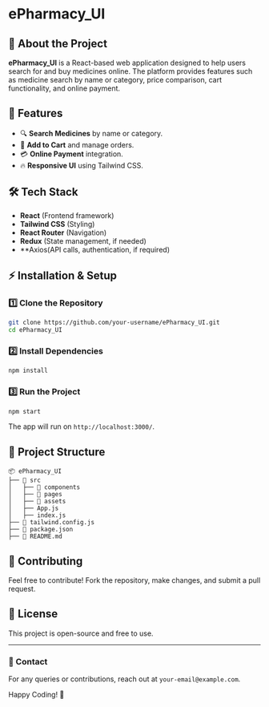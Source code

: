 # ePharmacy_UI

## 🏥 About the Project
**ePharmacy_UI** is a React-based web application designed to help users search for and buy medicines online. The platform provides features such as medicine search by name or category, price comparison, cart functionality, and online payment.

## 🚀 Features
- 🔍 **Search Medicines** by name or category.
- 🛒 **Add to Cart** and manage orders.
- 💳 **Online Payment** integration.
- 🔥 **Responsive UI** using Tailwind CSS.

## 🛠️ Tech Stack
- **React** (Frontend framework)
- **Tailwind CSS** (Styling)
- **React Router** (Navigation)
- **Redux** (State management, if needed)
- **Axios(API calls, authentication, if required)

## ⚡ Installation & Setup
### 1️⃣ Clone the Repository
```sh
git clone https://github.com/your-username/ePharmacy_UI.git
cd ePharmacy_UI
```

### 2️⃣ Install Dependencies
```sh
npm install
```

### 3️⃣ Run the Project
```sh
npm start
```

The app will run on `http://localhost:3000/`.

## 📌 Project Structure
```
📦 ePharmacy_UI
├── 📂 src
│   ├── 📂 components
│   ├── 📂 pages
│   ├── 📂 assets
│   ├── App.js
│   ├── index.js
├── 📄 tailwind.config.js
├── 📄 package.json
├── 📄 README.md
```

## 🤝 Contributing
Feel free to contribute! Fork the repository, make changes, and submit a pull request.

## 📜 License
This project is open-source and free to use.

---
### 📩 Contact
For any queries or contributions, reach out at `your-email@example.com`.

Happy Coding! 🚀

